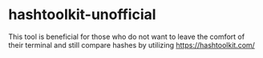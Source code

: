 # hashtoolkit-unofficial
This tool is beneficial for those who do not want to leave the comfort of their terminal and still compare hashes by utilizing https://hashtoolkit.com/
